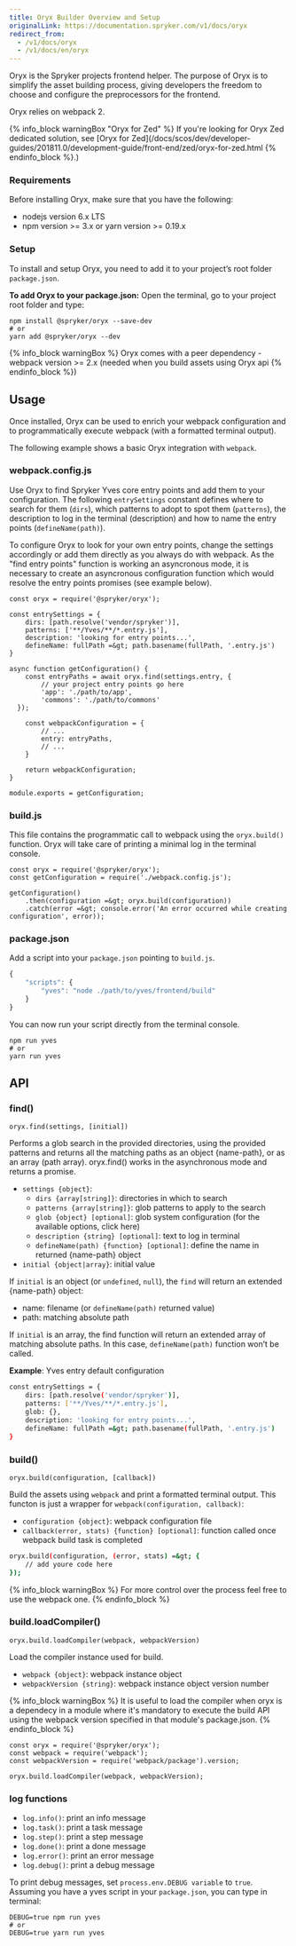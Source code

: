 ```yaml
---
title: Oryx Builder Overview and Setup
originalLink: https://documentation.spryker.com/v1/docs/oryx
redirect_from:
  - /v1/docs/oryx
  - /v1/docs/en/oryx
---
```


Oryx is the Spryker projects frontend helper. The purpose of Oryx is to simplify the asset building process, giving developers the freedom to choose and configure the preprocessors for the frontend.

Oryx relies on webpack 2.

{% info_block warningBox "Oryx for Zed" %}
If you're looking for Oryx Zed dedicated solution, see [Oryx for Zed](/docs/scos/dev/developer-guides/201811.0/development-guide/front-end/zed/oryx-for-zed.html
{% endinfo_block %}.)

### Requirements

Before installing Oryx, make sure that you have the following:

* nodejs version 6.x LTS
* npm version &gt;= 3.x or yarn version &gt;= 0.19.x

### Setup

To install and setup Oryx, you need to add it to your project’s root folder `package.json`.

**To add Oryx to your package.json:**
Open the terminal, go to your project root folder and type:

```
npm install @spryker/oryx --save-dev
# or 
yarn add @spryker/oryx --dev
```

{% info_block warningBox %}
Oryx comes with a peer dependency - webpack version &gt;= 2.x (needed when you build assets using Oryx api
{% endinfo_block %})

## Usage

Once installed, Oryx can be used to enrich your webpack configuration and to programmatically execute webpack (with a formatted terminal output).

The following example shows a basic Oryx integration with `webpack`.

### webpack.config.js

Use Oryx to find Spryker Yves core entry points and add them to your configuration. The following `entrySettings` constant defines where to search for them (`dirs`), which patterns to adopt to spot them (`patterns`), the description to log in the terminal (description) and how to name the entry points (`defineName(path)`).

To configure Oryx to look for your own entry points, change the settings accordingly or add them directly as you always do with webpack. As the "find entry points" function is working an asyncronous mode, it is necessary to create an asyncronous configuration function which would resolve the entry points promises (see example below).

```
const oryx = require('@spryker/oryx');

const entrySettings = {
    dirs: [path.resolve('vendor/spryker')],
    patterns: ['**/Yves/**/*.entry.js'],
    description: 'looking for entry points...',
    defineName: fullPath =&gt; path.basename(fullPath, '.entry.js')
}

async function getConfiguration() {
    const entryPaths = await oryx.find(settings.entry, {
        // your project entry points go here
        'app': './path/to/app',
        'commons': './path/to/commons'
  });

    const webpackConfiguration = {
        // ...
        entry: entryPaths,
        // ...
    }

    return webpackConfiguration;
}

module.exports = getConfiguration;
```

### build.js

This file contains the programmatic call to webpack using the `oryx.build()` function. Oryx will take care of printing a minimal log in the terminal console.

```
const oryx = require('@spryker/oryx');
const getConfiguration = require('./webpack.config.js');

getConfiguration()
    .then(configuration =&gt; oryx.build(configuration))
    .catch(error =&gt; console.error('An error occurred while creating configuration', error));
```

### package.json

Add a script into your `package.json` pointing to `build.js`.

```javascript
{
    "scripts": {
        "yves": "node ./path/to/yves/frontend/build"
    }
}
```

You can now run your script directly from the terminal console.

```
npm run yves
# or 
yarn run yves
```

## API

### find()
 
```
oryx.find(settings, [initial])
```

Performs a glob search in the provided directories, using the provided patterns and returns all the matching paths as an object {name-path}, or as an array (path array). oryx.find() works in the asynchronous mode and returns a promise.

* `settings {object}`:
    * `dirs {array[string]}`: directories in which to search
    * `patterns {array[string]}`: glob patterns to apply to the search
    * `glob {object} [optional]`: glob system configuration (for the available options, click here)
    * `description {string} [optional]`: text to log in terminal
    * `defineName(path) {function} [optional]`: define the name in returned {name-path} object
* `initial {object|array}`: initial value

If `initial` is an object (or `undefined`, `null`), the `find` will return an extended {name-path} object:

* name: filename (or `defineName(path)` returned value)
* path: matching absolute path

If `initial` is an array, the find function will return an extended array of matching absolute paths. In this case, `defineName(path)` function won’t be called.

**Example**: Yves entry default configuration

```bash
const entrySettings = {
    dirs: [path.resolve('vendor/spryker')],
    patterns: ['**/Yves/**/*.entry.js'],
    glob: {},
    description: 'looking for entry points...',
    defineName: fullPath =&gt; path.basename(fullPath, '.entry.js')
}
```

### build()

```
oryx.build(configuration, [callback])
```

Build the assets using `webpack` and print a formatted terminal output. This functon is just a wrapper for `webpack(configuration, callback)`:

* `configuration {object}`: webpack configuration file
* `callback(error, stats) {function} [optional]`: function called once webpack build task is completed

```bash
oryx.build(configuration, (error, stats) =&gt; {
    // add youre code here
});

```

{% info_block warningBox %}
For more control over the process feel free to use the webpack one.
{% endinfo_block %}

### build.loadCompiler()

```
oryx.build.loadCompiler(webpack, webpackVersion)
```

Load the compiler instance used for build.

* `webpack {object}`: webpack instance object
* `webpackVersion {string}`: webpack instance object version number

{% info_block warningBox %}
It is useful to load the compiler when oryx is a dependecy in a module where it's mandatory to execute the build API using the webpack version specified in that module's package.json.
{% endinfo_block %}

```
const oryx = require('@spryker/oryx');
const webpack = require('webpack');
const webpackVersion = require('webpack/package').version;

oryx.build.loadCompiler(webpack, webpackVersion);
```

### log functions

* `log.info()`: print an info message
* `log.task()`: print a task message
* `log.step()`: print a step message
* `log.done()`: print a done message
* `log.error()`: print an error message
* `log.debug()`: print a debug message

To print debug messages, set `process.env.DEBUG variable` to `true`. Assuming you have a yves script in your `package.json`, you can type in terminal:

```
DEBUG=true npm run yves
# or
DEBUG=true yarn run yves
```
